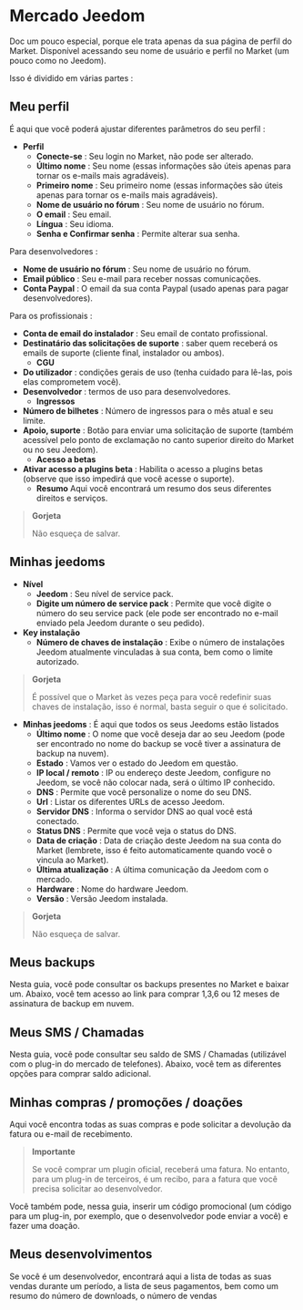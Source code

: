 # Mercado Jeedom


Doc um pouco especial, porque ele trata apenas da sua página de perfil do Market.
Disponível acessando seu nome de usuário e perfil no Market (um pouco como no Jeedom).

Isso é dividido em várias partes :

## Meu perfil

É aqui que você poderá ajustar diferentes parâmetros do seu perfil :

- **Perfil**
    - **Conecte-se** : Seu login no Market, não pode ser alterado.
    - **Último nome** : Seu nome (essas informações são úteis apenas para tornar os e-mails mais agradáveis).
    - **Primeiro nome** : Seu primeiro nome (essas informações são úteis apenas para tornar os e-mails mais agradáveis).
    - **Nome de usuário no fórum** : Seu nome de usuário no fórum.
    - **O email** : Seu email.
    - **Língua** : Seu idioma.
    - **Senha e Confirmar senha** : Permite alterar sua senha.

Para desenvolvedores :
- **Nome de usuário no fórum** : Seu nome de usuário no fórum.
- **Email público** : Seu e-mail para receber nossas comunicações.
- **Conta Paypal** : O email da sua conta Paypal (usado apenas para pagar desenvolvedores).

Para os profissionais :
- **Conta de email do instalador** : Seu email de contato profissional.
- **Destinatário das solicitações de suporte** : saber quem receberá os emails de suporte (cliente final, instalador ou ambos).
    - **CGU**
- **Do utilizador** : condições gerais de uso (tenha cuidado para lê-las, pois elas comprometem você).
- **Desenvolvedor** : termos de uso para desenvolvedores.
    - **Ingressos**
- **Número de bilhetes** : Número de ingressos para o mês atual e seu limite.
- **Apoio, suporte** : Botão para enviar uma solicitação de suporte (também acessível pelo ponto de exclamação no canto superior direito do Market ou no seu Jeedom).
    - **Acesso a betas**
- **Ativar acesso a plugins beta** : Habilita o acesso a plugins betas (observe que isso impedirá que você acesse o suporte).
    - **Resumo** Aqui você encontrará um resumo dos seus diferentes direitos e serviços.

> **Gorjeta**
>
> Não esqueça de salvar.

## Minhas jeedoms

- **Nível**
    - **Jeedom** : Seu nível de service pack.
    - **Digite um número de service pack** : Permite que você digite o número do seu service pack (ele pode ser encontrado no e-mail enviado pela Jeedom durante o seu pedido).
- **Key instalação**
    - **Número de chaves de instalação** : Exibe o número de instalações Jeedom atualmente vinculadas à sua conta, bem como o limite autorizado.

> **Gorjeta**
>
> É possível que o Market às vezes peça para você redefinir suas chaves de instalação, isso é normal, basta seguir o que é solicitado.

- **Minhas jeedoms** : É aqui que todos os seus Jeedoms estão listados
    - **Último nome** : O nome que você deseja dar ao seu Jeedom (pode ser encontrado no nome do backup se você tiver a assinatura de backup na nuvem).
    - **Estado** : Vamos ver o estado do Jeedom em questão.
    - **IP local / remoto** : IP ou endereço deste Jeedom, configure no Jeedom, se você não colocar nada, será o último IP conhecido.
    - **DNS** : Permite que você personalize o nome do seu DNS.
    - **Url** : Listar os diferentes URLs de acesso Jeedom.
    - **Servidor DNS** : Informa o servidor DNS ao qual você está conectado.
    - **Status DNS** : Permite que você veja o status do DNS.
    - **Data de criação** : Data de criação deste Jeedom na sua conta do Market (lembrete, isso é feito automaticamente quando você o vincula ao Market).
    - **Última atualização** : A última comunicação da Jeedom com o mercado.
    - **Hardware** : Nome do hardware Jeedom.
    - **Versão** : Versão Jeedom instalada.

> **Gorjeta**
>
> Não esqueça de salvar.

## Meus backups

Nesta guia, você pode consultar os backups presentes no Market e baixar um. Abaixo, você tem acesso ao link para comprar 1,3,6 ou 12 meses de assinatura de backup em nuvem.

## Meus SMS / Chamadas

Nesta guia, você pode consultar seu saldo de SMS / Chamadas (utilizável com o plug-in do mercado de telefones). Abaixo, você tem as diferentes opções para comprar saldo adicional.

## Minhas compras / promoções / doações

Aqui você encontra todas as suas compras e pode solicitar a devolução da fatura ou e-mail de recebimento.

> **Importante**
>
> Se você comprar um plugin oficial, receberá uma fatura. No entanto, para um plug-in de terceiros, é um recibo, para a fatura que você precisa solicitar ao desenvolvedor.

Você também pode, nessa guia, inserir um código promocional (um código para um plug-in, por exemplo, que o desenvolvedor pode enviar a você) e fazer uma doação.

## Meus desenvolvimentos

Se você é um desenvolvedor, encontrará aqui a lista de todas as suas vendas durante um período, a lista de seus pagamentos, bem como um resumo do número de downloads, o número de vendas
